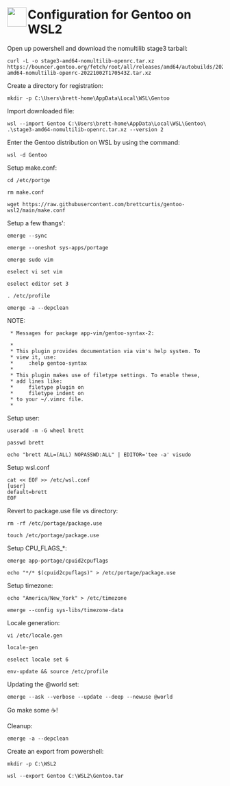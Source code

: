 # <img align="left" width="45" height="45" src="https://user-images.githubusercontent.com/1610100/194944104-53a1b3f0-81c5-4759-835d-9b3a8608f38e.png"> Configuration for Gentoo on WSL2

Open up powershell and download the nomultilib stage3 tarball:

```none
curl -L -o stage3-amd64-nomultilib-openrc.tar.xz https://bouncer.gentoo.org/fetch/root/all/releases/amd64/autobuilds/20221002T170543Z/stage3-amd64-nomultilib-openrc-20221002T170543Z.tar.xz
```

Create a directory for registration:

```none
mkdir -p C:\Users\brett-home\AppData\Local\WSL\Gentoo
```

Import downloaded file:

```none
wsl --import Gentoo C:\Users\brett-home\AppData\Local\WSL\Gentoo\ .\stage3-amd64-nomultilib-openrc.tar.xz --version 2
```

Enter the Gentoo distribution on WSL by using the command:

```none
wsl -d Gentoo
```

Setup make.conf:

```none
cd /etc/portge
```

```none
rm make.conf
```

```none
wget https://raw.githubusercontent.com/brettcurtis/gentoo-wsl2/main/make.conf
```

Setup a few thangs':

```none
emerge --sync
```

```none
emerge --oneshot sys-apps/portage
```

```none
emerge sudo vim
```

```none
eselect vi set vim
```

```none
eselect editor set 3
```

```none
. /etc/profile
```

```none
emerge -a --depclean
```

NOTE:

```none
 * Messages for package app-vim/gentoo-syntax-2:

 *
 * This plugin provides documentation via vim's help system. To
 * view it, use:
 *     :help gentoo-syntax
 *
 * This plugin makes use of filetype settings. To enable these,
 * add lines like:
 *     filetype plugin on
 *     filetype indent on
 * to your ~/.vimrc file.
 *
```

Setup user:

```none
useradd -m -G wheel brett
```

```none
passwd brett
```

```none
echo "brett ALL=(ALL) NOPASSWD:ALL" | EDITOR='tee -a' visudo
```

Setup wsl.conf

```none
cat << EOF >> /etc/wsl.conf
[user]
default=brett
EOF
```
Revert to package.use file vs directory:

```none
rm -rf /etc/portage/package.use
```

```none
touch /etc/portage/package.use
```

Setup CPU_FLAGS_*:

```none
emerge app-portage/cpuid2cpuflags
```

```none
echo "*/* $(cpuid2cpuflags)" > /etc/portage/package.use
```

Setup timezone:

```none
echo "America/New_York" > /etc/timezone
```

```none
emerge --config sys-libs/timezone-data
```

Locale generation:

```none
vi /etc/locale.gen
```

```none
locale-gen
```

```none
eselect locale set 6
```

```none
env-update && source /etc/profile
```

Updating the @world set:

```none
emerge --ask --verbose --update --deep --newuse @world
```

Go make some ☕!

Cleanup:

```none
emerge -a --depclean
```

Create an export from powershell:

```none
mkdir -p C:\WSL2
```

```none
wsl --export Gentoo C:\WSL2\Gentoo.tar
```
